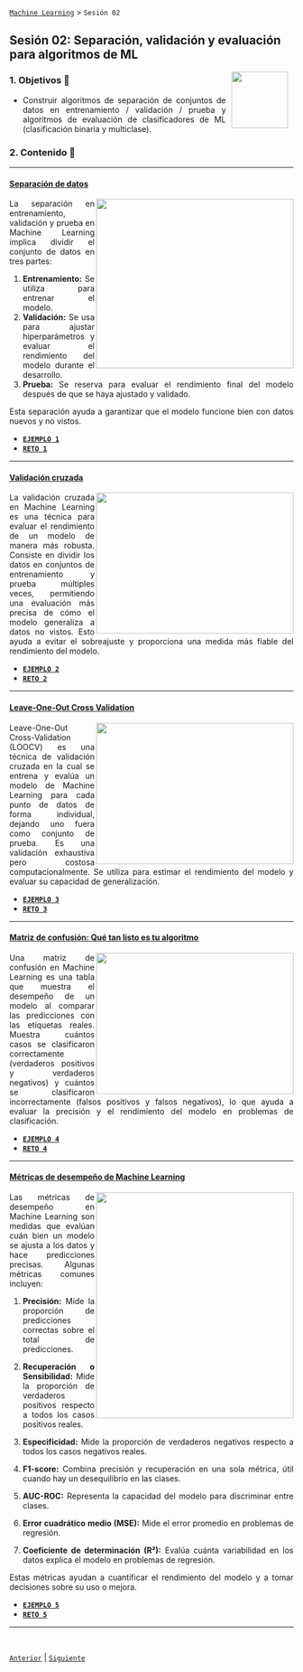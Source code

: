 [`Machine Learning`](../README.md) > `Sesión 02`

## Sesión 02: Separación, validación y evaluación para algoritmos de ML

<img src="https://github.com/beduExpert/Introduccion-a-Bases-de-Datos-Diciembre-2020/raw/master/imagenes/pizarron.png" align="right" height="100" width="100" hspace="10">
<div style="text-align: justify;">

### 1. Objetivos :dart: 
- Construir algoritmos de separación de conjuntos de datos en entrenamiento / validación / prueba y algoritmos de evaluación de clasificadores de ML (clasificación binaria y multiclase).

### 2. Contenido :blue_book:

---
#### <ins>Separación de datos</ins>
<img src="https://assets-global.website-files.com/5d7b77b063a9066d83e1209c/627d12514852e122009eb71d_616b66004c27f02e81330769_data-training-needs-cover%2520(1).png" align="right" height="300" width="350">

La separación en entrenamiento, validación y prueba en Machine Learning implica dividir el conjunto de datos en tres partes:

1. **Entrenamiento:** Se utiliza para entrenar el modelo.
1. **Validación:** Se usa para ajustar hiperparámetros y evaluar el rendimiento del modelo durante el desarrollo.
1. **Prueba:** Se reserva para evaluar el rendimiento final del modelo después de que se haya ajustado y validado.

Esta separación ayuda a garantizar que el modelo funcione bien con datos nuevos y no vistos.

- [**`EJEMPLO 1`**](Ejemplo01.ipynb)
- [**`RETO 1`**](Reto01.ipynb)	

---
#### <ins>Validación cruzada</ins>
<img src="https://upload.wikimedia.org/wikipedia/commons/f/f2/K-fold_cross_validation.jpg" align="right" height="250" width="350">


La validación cruzada en Machine Learning es una técnica para evaluar el rendimiento de un modelo de manera más robusta. Consiste en dividir los datos en conjuntos de entrenamiento y prueba múltiples veces, permitiendo una evaluación más precisa de cómo el modelo generaliza a datos no vistos. Esto ayuda a evitar el sobreajuste y proporciona una medida más fiable del rendimiento del modelo.

- [**`EJEMPLO 2`**](Ejemplo02.ipynb)
- [**`RETO 2`**](Reto02.ipynb)

---

#### <ins>Leave-One-Out Cross Validation</ins>
<img src="https://miro.medium.com/v2/resize:fit:1400/0*v4goNAC_Ojb511a4.gif" align="right" height="250" width="350">



Leave-One-Out Cross-Validation (LOOCV) es una técnica de validación cruzada en la cual se entrena y evalúa un modelo de Machine Learning para cada punto de datos de forma individual, dejando uno fuera como conjunto de prueba. Es una validación exhaustiva pero costosa computacionalmente. Se utiliza para estimar el rendimiento del modelo y evaluar su capacidad de generalización.


- [**`EJEMPLO 3`**](Ejemplo03.ipynb)
- [**`RETO 3`**](Reto03.ipynb)

---

#### <ins>Matriz de confusión: Qué tan listo es tu algoritmo</ins>
<img src="https://miro.medium.com/v2/resize:fit:922/1*wEDbFRBl-je_ARYYai2_mg.gif" align="right" height="250" width="350">


Una matriz de confusión en Machine Learning es una tabla que muestra el desempeño de un modelo al comparar las predicciones con las etiquetas reales. Muestra cuántos casos se clasificaron correctamente (verdaderos positivos y verdaderos negativos) y cuántos se clasificaron incorrectamente (falsos positivos y falsos negativos), lo que ayuda a evaluar la precisión y el rendimiento del modelo en problemas de clasificación.

- [**`EJEMPLO 4`**](Ejemplo04.ipynb)
- [**`RETO 4`**](Reto04.ipynb)

---

#### <ins>Métricas de desempeño de Machine Learning</ins>
<img src="https://www.aprendemachinelearning.com/wp-content/uploads/2019/05/confusion_matix_example.png" align="right" height="400" width="350">

Las métricas de desempeño en Machine Learning son medidas que evalúan cuán bien un modelo se ajusta a los datos y hace predicciones precisas. Algunas métricas comunes incluyen:

1. **Precisión:** Mide la proporción de predicciones correctas sobre el total de predicciones.

1. **Recuperación o Sensibilidad:** Mide la proporción de verdaderos positivos respecto a todos los casos positivos reales.

1. **Especificidad:** Mide la proporción de verdaderos negativos respecto a todos los casos negativos reales.

1. **F1-score:** Combina precisión y recuperación en una sola métrica, útil cuando hay un desequilibrio en las clases.

1. **AUC-ROC:** Representa la capacidad del modelo para discriminar entre clases.

1. **Error cuadrático medio (MSE):** Mide el error promedio en problemas de regresión.

1. **Coeficiente de determinación (R²):** Evalúa cuánta variabilidad en los datos explica el modelo en problemas de regresión.

Estas métricas ayudan a cuantificar el rendimiento del modelo y a tomar decisiones sobre su uso o mejora.

- [**`EJEMPLO 5`**](Ejemplo05.ipynb)
- [**`RETO 5`**](Reto05.ipynb)

--- 

<br/>

[`Anterior`](../Sesion-01/README.md) | [`Siguiente`](../Sesion-03/README.md)      
